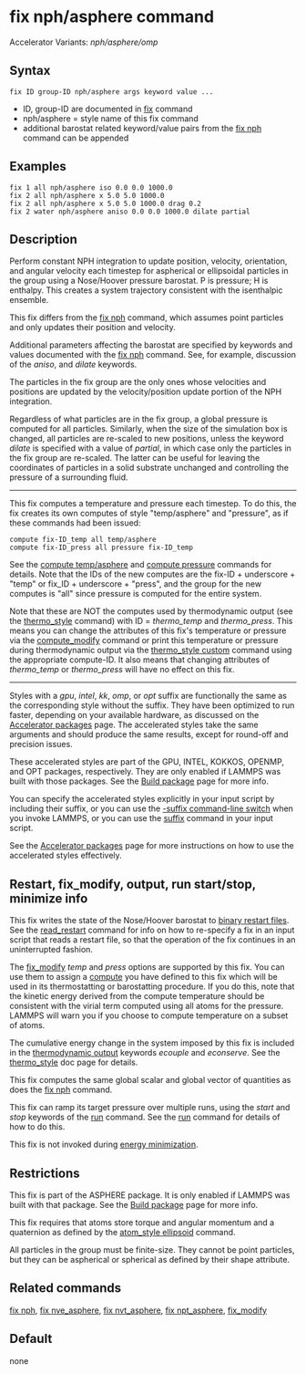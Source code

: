 # fix nph/asphere command

Accelerator Variants: *nph/asphere/omp*

## Syntax

    fix ID group-ID nph/asphere args keyword value ...

-   ID, group-ID are documented in [fix](fix) command
-   nph/asphere = style name of this fix command
-   additional barostat related keyword/value pairs from the [fix
    nph](fix_nh) command can be appended

## Examples

``` LAMMPS
fix 1 all nph/asphere iso 0.0 0.0 1000.0
fix 2 all nph/asphere x 5.0 5.0 1000.0
fix 2 all nph/asphere x 5.0 5.0 1000.0 drag 0.2
fix 2 water nph/asphere aniso 0.0 0.0 1000.0 dilate partial
```

## Description

Perform constant NPH integration to update position, velocity,
orientation, and angular velocity each timestep for aspherical or
ellipsoidal particles in the group using a Nose/Hoover pressure
barostat. P is pressure; H is enthalpy. This creates a system trajectory
consistent with the isenthalpic ensemble.

This fix differs from the [fix nph](fix_nh) command, which assumes point
particles and only updates their position and velocity.

Additional parameters affecting the barostat are specified by keywords
and values documented with the [fix nph](fix_nh) command. See, for
example, discussion of the *aniso*, and *dilate* keywords.

The particles in the fix group are the only ones whose velocities and
positions are updated by the velocity/position update portion of the NPH
integration.

Regardless of what particles are in the fix group, a global pressure is
computed for all particles. Similarly, when the size of the simulation
box is changed, all particles are re-scaled to new positions, unless the
keyword *dilate* is specified with a value of *partial*, in which case
only the particles in the fix group are re-scaled. The latter can be
useful for leaving the coordinates of particles in a solid substrate
unchanged and controlling the pressure of a surrounding fluid.

------------------------------------------------------------------------

This fix computes a temperature and pressure each timestep. To do this,
the fix creates its own computes of style \"temp/asphere\" and
\"pressure\", as if these commands had been issued:

``` LAMMPS
compute fix-ID_temp all temp/asphere
compute fix-ID_press all pressure fix-ID_temp
```

See the [compute temp/asphere](compute_temp_asphere) and [compute
pressure](compute_pressure) commands for details. Note that the IDs of
the new computes are the fix-ID + underscore + \"temp\" or fix_ID +
underscore + \"press\", and the group for the new computes is \"all\"
since pressure is computed for the entire system.

Note that these are NOT the computes used by thermodynamic output (see
the [thermo_style](thermo_style) command) with ID = *thermo_temp* and
*thermo_press*. This means you can change the attributes of this fix\'s
temperature or pressure via the [compute_modify](compute_modify) command
or print this temperature or pressure during thermodynamic output via
the [thermo_style custom](thermo_style) command using the appropriate
compute-ID. It also means that changing attributes of *thermo_temp* or
*thermo_press* will have no effect on this fix.

------------------------------------------------------------------------

Styles with a *gpu*, *intel*, *kk*, *omp*, or *opt* suffix are
functionally the same as the corresponding style without the suffix.
They have been optimized to run faster, depending on your available
hardware, as discussed on the [Accelerator packages](Speed_packages)
page. The accelerated styles take the same arguments and should produce
the same results, except for round-off and precision issues.

These accelerated styles are part of the GPU, INTEL, KOKKOS, OPENMP, and
OPT packages, respectively. They are only enabled if LAMMPS was built
with those packages. See the [Build package](Build_package) page for
more info.

You can specify the accelerated styles explicitly in your input script
by including their suffix, or you can use the [-suffix command-line
switch](Run_options) when you invoke LAMMPS, or you can use the
[suffix](suffix) command in your input script.

See the [Accelerator packages](Speed_packages) page for more
instructions on how to use the accelerated styles effectively.

## Restart, fix_modify, output, run start/stop, minimize info

This fix writes the state of the Nose/Hoover barostat to [binary restart
files](restart). See the [read_restart](read_restart) command for info
on how to re-specify a fix in an input script that reads a restart file,
so that the operation of the fix continues in an uninterrupted fashion.

The [fix_modify](fix_modify) *temp* and *press* options are supported by
this fix. You can use them to assign a [compute](compute) you have
defined to this fix which will be used in its thermostatting or
barostatting procedure. If you do this, note that the kinetic energy
derived from the compute temperature should be consistent with the
virial term computed using all atoms for the pressure. LAMMPS will warn
you if you choose to compute temperature on a subset of atoms.

The cumulative energy change in the system imposed by this fix is
included in the [thermodynamic output](thermo_style) keywords *ecouple*
and *econserve*. See the [thermo_style](thermo_style) doc page for
details.

This fix computes the same global scalar and global vector of quantities
as does the [fix nph](fix_nh) command.

This fix can ramp its target pressure over multiple runs, using the
*start* and *stop* keywords of the [run](run) command. See the
[run](run) command for details of how to do this.

This fix is not invoked during [energy minimization](minimize).

## Restrictions

This fix is part of the ASPHERE package. It is only enabled if LAMMPS
was built with that package. See the [Build package](Build_package) page
for more info.

This fix requires that atoms store torque and angular momentum and a
quaternion as defined by the [atom_style ellipsoid](atom_style) command.

All particles in the group must be finite-size. They cannot be point
particles, but they can be aspherical or spherical as defined by their
shape attribute.

## Related commands

[fix nph](fix_nh), [fix nve_asphere](fix_nve_asphere), [fix
nvt_asphere](fix_nvt_asphere), [fix npt_asphere](fix_npt_asphere),
[fix_modify](fix_modify)

## Default

none
